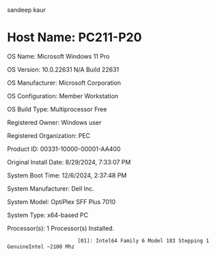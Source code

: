 sandeep kaur
# Host Name:                 PC211-P20

OS Name:                   Microsoft Windows 11 Pro

OS Version:                10.0.22631 N/A Build 22631

OS Manufacturer:           Microsoft Corporation

OS Configuration:          Member Workstation

OS Build Type:             Multiprocessor Free

Registered Owner:          Windows user

Registered Organization:   PEC

Product ID:                00331-10000-00001-AA400

Original Install Date:     8/29/2024, 7:33:07 PM

System Boot Time:          12/6/2024, 2:37:48 PM

System Manufacturer:       Dell Inc.

System Model:              OptiPlex SFF Plus 7010

System Type:               x64-based PC

Processor(s):              1 Processor(s) Installed.

                           [01]: Intel64 Family 6 Model 183 Stepping 1 GenuineIntel ~2100 Mhz
                           
